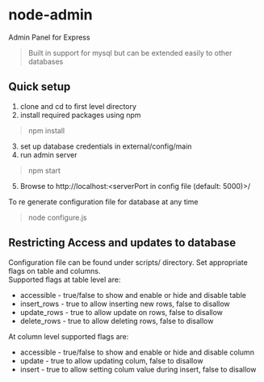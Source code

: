 # node-admin
Admin Panel for Express
> Built in support for mysql but can be extended easily to other databases

## Quick setup
1. clone and cd to first level directory
2. install required packages using npm
> npm install
3. set up database credentials in external/config/main
4. run admin server
> npm start
5. Browse to http://localhost:\<serverPort in config file (default: 5000)>/  

To re generate configuration file for database at any time
> node configure.js

## Restricting Access and updates to database
Configuration file can be found under scripts/ directory.
Set appropriate flags on table and columns.\
Supported flags at table level are:
- accessible \- true/false to show and enable or hide and disable table
- insert_rows \- true to allow inserting new rows, false to disallow
- update_rows \- true to allow update on rows, false to disallow
- delete_rows \- true to allow deleting rows, false to disallow


At column level supported flags are:
- accessible \- true/false to show and enable or hide and disable column
- update \- true to allow updating colum, false to disallow
- insert \- true to allow setting colum value during insert, false to disallow
